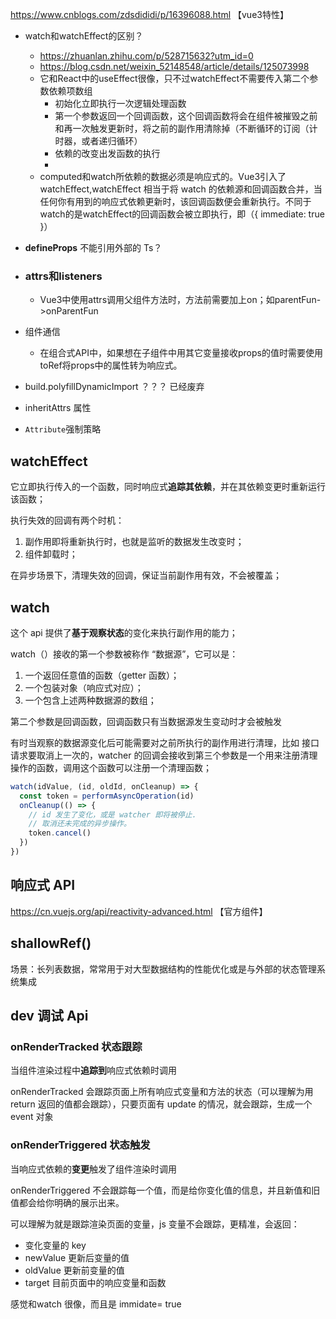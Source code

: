 https://www.cnblogs.com/zdsdididi/p/16396088.html 【vue3特性】

- watch和watchEffect的区别？

  - https://zhuanlan.zhihu.com/p/528715632?utm_id=0
  - https://blog.csdn.net/weixin_52148548/article/details/125073998
  - 它和React中的useEffect很像，只不过watchEffect不需要传入第二个参数依赖项数组
    - 初始化立即执行一次逻辑处理函数
    - 第一个参数返回一个回调函数，这个回调函数将会在组件被摧毁之前和再一次触发更新时，将之前的副作用清除掉（不断循环的订阅（计时器，或者递归循环）
    - 依赖的改变出发函数的执行
    - ​
  - computed和watch所依赖的数据必须是响应式的。Vue3引入了watchEffect,watchEffect 相当于将 watch 的依赖源和回调函数合并，当任何你有用到的响应式依赖更新时，该回调函数便会重新执行。不同于 watch的是watchEffect的回调函数会被立即执行，即（{ immediate: true }）

- **defineProps** 不能引用外部的 Ts？

- ### attrs和listeners

  - Vue3中使用attrs调用父组件方法时，方法前需要加上on；如parentFun->onParentFun

- 组件通信

  - 在组合式API中，如果想在子组件中用其它变量接收props的值时需要使用toRef将props中的属性转为响应式。

- build.polyfillDynamicImport ？？？ 已经废弃

- inheritAttrs 属性

- `Attribute`强制策略


## watchEffect

它立即执行传入的一个函数，同时响应式**追踪其依赖**，并在其依赖变更时重新运行该函数；

执行失效的回调有两个时机：

1. 副作用即将重新执行时，也就是监听的数据发生改变时；
2. 组件卸载时；

在异步场景下，清理失效的回调，保证当前副作用有效，不会被覆盖；

## watch

这个 api  提供了**基于观察状态**的变化来执行副作用的能力；

watch（）接收的第一个参数被称作 “数据源”，它可以是：

1. 一个返回任意值的函数（getter 函数）；
2. 一个包装对象（响应式对应）；
3. 一个包含上述两种数据源的数组；

第二个参数是回调函数，回调函数只有当数据源发生变动时才会被触发

有时当观察的数据源变化后可能需要对之前所执行的副作用进行清理，比如 接口请求要取消上一次的，watcher 的回调会接收到第三个参数是一个用来注册清理操作的函数，调用这个函数可以注册一个清理函数；

```javascript
watch(idValue, (id, oldId, onCleanup) => {
  const token = performAsyncOperation(id)
  onCleanup(() => {
    // id 发生了变化，或是 watcher 即将被停止.
    // 取消还未完成的异步操作。
    token.cancel()
  })
})
```



### 

## 响应式 API

https://cn.vuejs.org/api/reactivity-advanced.html 【官方组件】

## shallowRef()

场景：长列表数据，常常用于对大型数据结构的性能优化或是与外部的状态管理系统集成

## dev 调试 Api

### onRenderTracked 状态跟踪

当组件渲染过程中**追踪到**响应式依赖时调用

onRenderTracked 会跟踪页面上所有响应式变量和方法的状态（可以理解为用 return 返回的值都会跟踪），只要页面有 update 的情况，就会跟踪，生成一个 event 对象



### onRenderTriggered 状态触发

当响应式依赖的**变更**触发了组件渲染时调用

onRenderTriggered 不会跟踪每一个值，而是给你变化值的信息，并且新值和旧值都会给你明确的展示出来。

可以理解为就是跟踪渲染页面的变量，js 变量不会跟踪，更精准，会返回：

- 变化变量的 key 
- newValue 更新后变量的值
- oldValue 更新前变量的值
- target 目前页面中的响应变量和函数

感觉和watch 很像，而且是 immidate= true